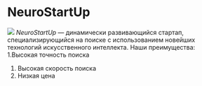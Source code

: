 # NeuroStartUp
![](https://netology-code.github.io/git-homeworks/introduction/assets/logo.png)
*NeuroStartUp* — динамически развивающийся стартап, специализирующийся на поиске с использованием новейших технологий искусственного интеллекта.
Наши преимущества: <br />
1.Высокая точность поиска <br />
1. Высокая скорость поиска <br />
2. Низкая цена